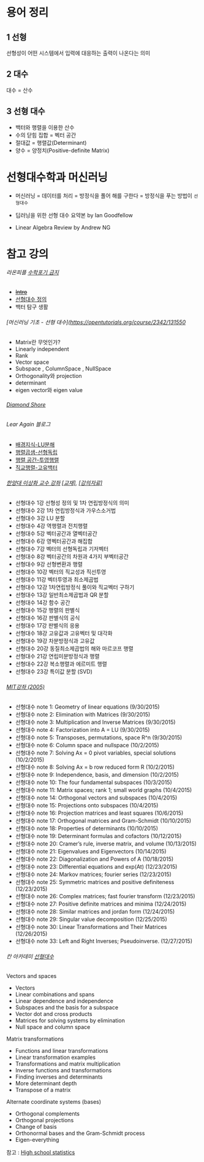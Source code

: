 # 용어 정리 

## 1 선형

선형성이 어떤 시스템에서 입력에 대응하는 출력이 나온다는 의미

## 2 대수 
대수 = 산수

## 3 선형 대수  
- 백터와 행렬을 이용한 산수 
 - 수의 닫힘 집합 = 벡터 공간 
 - 절대값 = 행렬값(Determinant)
 - 양수 = 양정치(Positive-definite Matrix)
 
# 선형대수학과 머신러닝 
- 머신러닝 = 데이터를 처리 = 방정식을 풀어 해를 구한다 = 방정식을 푸는 방법이 `선형대수`
 
- 딥러닝을 위한 선형 대수 요약본 by Ian Goodfellow

- Linear Algebra Review by Andrew NG  
 
# 참고 강의 
 
###### 라온피플 [수학포기 금지](https://m.blog.naver.com/laonple/220925319311)
- <del>[Intro](https://m.blog.naver.com/laonple/220925319311)</del>
- [선형대수 정의](https://m.blog.naver.com/laonple/220930613080)
- 백터 탐구 생활
 
###### [머신러닝 기초 - 선형 대수](https://opentutorials.org/course/2342/131550
- Matrix란 무엇인가?
- Linearly independent
- Rank
- Vector space
- Subspace , ColumnSpace , NullSpace
- Orthogonality와 projection
- determinant
- eigen vector와 eigen value



###### [Diamond Shore](http://blog.naver.com/dydrogud22)

  
###### Lear Again 블로그 
 
- [배경지식-LU분해](http://twlab.tistory.com/category/Fundamentals/Linear%20Algebra?page=4)
- [행렬곱샘-선형독립](http://twlab.tistory.com/category/Fundamentals/Linear%20Algebra?page=3)
- [행렬 공간-투영행렬](http://twlab.tistory.com/category/Fundamentals/Linear%20Algebra?page=2)
- [직교행렬-고유백터](http://twlab.tistory.com/category/Fundamentals/Linear%20Algebra?page=1)
 
 
###### [한양대 이상화 교수 강좌](https://www.youtube.com/playlist?list=PLSN_PltQeOyjDGSghAf92VhdMBeaLZWR3) [[교재]](https://drive.google.com/file/d/0B6Ry8c3OoOuqcDN6TXQzWlF2V3M/view?usp=sharing), [[강의자료]](http://www.kocw.net/home/search/kemView.do?kemId=977757)

- 선형대수 1강 선형성 정의 및 1차 연립방정식의 의미
- 선형대수 2강 1차 연립방정식과 가우스소거법
- 선형대수 3강 LU 분할
- 선형대수 4강 역행렬과 전치행렬
- 선형대수 5강 벡터공간과 열벡터공간
- 선형대수 6강 영벡터공간과 해집합
- 선형대수 7강 벡터의 선형독립과 기저벡터
- 선형대수 8강 벡터공간의 차원과 4가지 부벡터공간
- 선형대수 9강 선형변환과 행렬
- 선형대수 10강 벡터의 직교성과 직선투영
- 선형대수 11강 벡터투영과 최소제곱법
- 선형대수 12강 1차연립방정식 풀이와 직교벡터 구하기
- 선형대수 13강 일반최소제곱법과 QR 분할
- 선형대수 14강 함수 공간
- 선형대수 15강 행렬의 판별식
- 선형대수 16강 판별식의 공식
- 선형대수 17강 판별식의 응용
- 선형대수 18강 고유값과 고유벡터 및 대각화
- 선형대수 19강 차분방정식과 고유값
- 선형대수 20강 동질최소제곱법의 해와 마르코프 행렬
- 선형대수 21강 연립미분방정식과 행렬
- 선형대수 22강 복소행렬과 에르미트 행렬
- 선형대수 23강 특이값 분할 (SVD)

###### [MIT강좌 (2005)](http://judis.me/wordpress/2015/09/30/%EC%84%A0%ED%98%95%EB%8C%80%EC%88%98-note-1-geometry-of-linear-equations/)

- 선형대수 note 1: Geometry of linear equations (9/30/2015)
- 선형대수 note 2: Elimination with Matrices (9/30/2015)
- 선형대수 note 3: Multiplication and Inverse Matrices (9/30/2015)
- 선형대수 note 4: Factorization into A = LU (9/30/2015)
- 선형대수 note 5: Transposes, permutations, space R^n (9/30/2015)
- 선형대수 note 6: Column space and nullspace (10/2/2015)
- 선형대수 note 7: Solving Ax = 0 pivot variables, special solutions (10/2/2015)
- 선형대수 note 8: Solving Ax = b row reduced form R (10/2/2015)
- 선형대수 note 9: Independence, basis, and dimension (10/2/2015)
- 선형대수 note 10: The four fundamental subspaces (10/3/2015)
- 선형대수 note 11: Matrix spaces; rank 1; small world graphs (10/4/2015)
- 선형대수 note 14: Orthogonal vectors and subspaces (10/4/2015)
- 선형대수 note 15: Projections onto subspaces (10/4/2015)
- 선형대수 note 16: Projection matrices and least squares (10/6/2015)
- 선형대수 note 17: Orthogonal matrices and Gram-Schmidt (10/10/2015)
- 선형대수 note 18: Properties of determinants (10/10/2015)
- 선형대수 note 19: Determinant formulas and cofactors (10/12/2015)
- 선형대수 note 20: Cramer’s rule, inverse matrix, and volume (10/13/2015)
- 선형대수 note 21: Eigenvalues and Eigenvectors (10/14/2015)
- 선형대수 note 22: Diagonalization and Powers of A (10/18/2015)
- 선형대수 note 23: Differential equations and exp(At) (12/23/2015)
- 선형대수 note 24: Markov matrices; fourier series (12/23/2015)
- 선형대수 note 25: Symmetric matrices and positive definiteness (12/23/2015)
- 선형대수 note 26: Complex matrices; fast fourier transform (12/23/2015)
- 선형대수 note 27: Positive definite matrices and minima (12/24/2015)
- 선형대수 note 28: Similar matrices and jordan form (12/24/2015)
- 선형대수 note 29: Singular value decomposition (12/25/2015)
- 선형대수 note 30: Linear Transformations and Their Matrices (12/26/2015)
- 선형대수 note 33: Left and Right Inverses; Pseudoinverse. (12/27/2015)

###### 칸 아카데미 [선형대수](https://www.khanacademy.org/math/linear-algebra)
Vectors and spaces
- Vectors
- Linear combinations and spans
- Linear dependence and independence
- Subspaces and the basis for a subspace
- Vector dot and cross products
- Matrices for solving systems by elimination
- Null space and column space

Matrix transformations
- Functions and linear transformations
- Linear transformation examples
- Transformations and matrix multiplication
- Inverse functions and transformations
- Finding inverses and determinants
- More determinant depth
- Transpose of a matrix

Alternate coordinate systems (bases)
- Orthogonal complements
- Orthogonal projections
- Change of basis
- Orthonormal bases and the Gram-Schmidt process
- Eigen-everything


참고 : [High school statistics](https://www.khanacademy.org/math/probability)